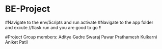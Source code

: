 # BE-Project
#Navigate to the env/Scripts and run activate
#Navigate to the app folder and excute //flask run and you are good to go !!

#Project Group members:
Aditya Gadre
Swaraj Pawar
Prathamesh Kulkarni
Aniket Patil
